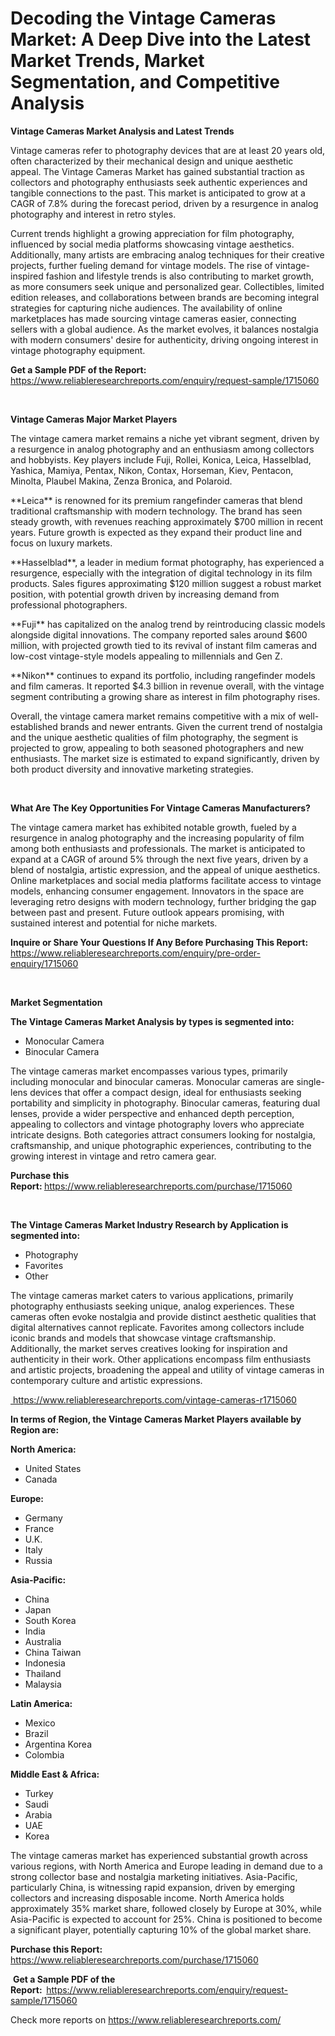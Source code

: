 <p><h1>Decoding the Vintage Cameras Market: A Deep Dive into the Latest Market Trends, Market Segmentation, and Competitive Analysis</h1></p><p><strong>Vintage Cameras Market Analysis and Latest Trends</strong></p>
<p><p>Vintage cameras refer to photography devices that are at least 20 years old, often characterized by their mechanical design and unique aesthetic appeal. The Vintage Cameras Market has gained substantial traction as collectors and photography enthusiasts seek authentic experiences and tangible connections to the past. This market is anticipated to grow at a CAGR of 7.8% during the forecast period, driven by a resurgence in analog photography and interest in retro styles.</p><p>Current trends highlight a growing appreciation for film photography, influenced by social media platforms showcasing vintage aesthetics. Additionally, many artists are embracing analog techniques for their creative projects, further fueling demand for vintage models. The rise of vintage-inspired fashion and lifestyle trends is also contributing to market growth, as more consumers seek unique and personalized gear. Collectibles, limited edition releases, and collaborations between brands are becoming integral strategies for capturing niche audiences. The availability of online marketplaces has made sourcing vintage cameras easier, connecting sellers with a global audience. As the market evolves, it balances nostalgia with modern consumers' desire for authenticity, driving ongoing interest in vintage photography equipment.</p></p>
<p><strong>Get a Sample PDF of the Report:&nbsp;</strong> <a href="https://www.reliableresearchreports.com/enquiry/request-sample/1715060?utm_campaign=2395&utm_medium=2&utm_source=Github&utm_content=ia&utm_term=28032025&utm_id=vintage-cameras">https://www.reliableresearchreports.com/enquiry/request-sample/1715060</a></p>
<p>&nbsp;</p>
<p><strong>Vintage Cameras Major Market Players</strong></p>
<p><p>The vintage camera market remains a niche yet vibrant segment, driven by a resurgence in analog photography and an enthusiasm among collectors and hobbyists. Key players include Fuji, Rollei, Konica, Leica, Hasselblad, Yashica, Mamiya, Pentax, Nikon, Contax, Horseman, Kiev, Pentacon, Minolta, Plaubel Makina, Zenza Bronica, and Polaroid.</p><p>**Leica** is renowned for its premium rangefinder cameras that blend traditional craftsmanship with modern technology. The brand has seen steady growth, with revenues reaching approximately $700 million in recent years. Future growth is expected as they expand their product line and focus on luxury markets.</p><p>**Hasselblad**, a leader in medium format photography, has experienced a resurgence, especially with the integration of digital technology in its film products. Sales figures approximating $120 million suggest a robust market position, with potential growth driven by increasing demand from professional photographers.</p><p>**Fuji** has capitalized on the analog trend by reintroducing classic models alongside digital innovations. The company reported sales around $600 million, with projected growth tied to its revival of instant film cameras and low-cost vintage-style models appealing to millennials and Gen Z.</p><p>**Nikon** continues to expand its portfolio, including rangefinder models and film cameras. It reported $4.3 billion in revenue overall, with the vintage segment contributing a growing share as interest in film photography rises.</p><p>Overall, the vintage camera market remains competitive with a mix of well-established brands and newer entrants. Given the current trend of nostalgia and the unique aesthetic qualities of film photography, the segment is projected to grow, appealing to both seasoned photographers and new enthusiasts. The market size is estimated to expand significantly, driven by both product diversity and innovative marketing strategies.</p></p>
<p>&nbsp;</p>
<p><strong>What Are The Key Opportunities For Vintage Cameras Manufacturers?</strong></p>
<p><p>The vintage camera market has exhibited notable growth, fueled by a resurgence in analog photography and the increasing popularity of film among both enthusiasts and professionals. The market is anticipated to expand at a CAGR of around 5% through the next five years, driven by a blend of nostalgia, artistic expression, and the appeal of unique aesthetics. Online marketplaces and social media platforms facilitate access to vintage models, enhancing consumer engagement. Innovators in the space are leveraging retro designs with modern technology, further bridging the gap between past and present. Future outlook appears promising, with sustained interest and potential for niche markets.</p></p>
<p><strong>Inquire or Share Your Questions If Any Before Purchasing This Report:</strong> <a href="https://www.reliableresearchreports.com/enquiry/pre-order-enquiry/1715060?utm_campaign=2395&utm_medium=2&utm_source=Github&utm_content=ia&utm_term=28032025&utm_id=vintage-cameras">https://www.reliableresearchreports.com/enquiry/pre-order-enquiry/1715060</a></p>
<p>&nbsp;</p>
<p><strong>Market Segmentation</strong></p>
<p><strong>The Vintage Cameras Market Analysis by types is segmented into:</strong></p>
<p><ul><li>Monocular Camera</li><li>Binocular Camera</li></ul></p>
<p><p>The vintage cameras market encompasses various types, primarily including monocular and binocular cameras. Monocular cameras are single-lens devices that offer a compact design, ideal for enthusiasts seeking portability and simplicity in photography. Binocular cameras, featuring dual lenses, provide a wider perspective and enhanced depth perception, appealing to collectors and vintage photography lovers who appreciate intricate designs. Both categories attract consumers looking for nostalgia, craftsmanship, and unique photographic experiences, contributing to the growing interest in vintage and retro camera gear.</p></p>
<p><strong>Purchase this Report:&nbsp;</strong><a href="https://www.reliableresearchreports.com/purchase/1715060?utm_campaign=2395&utm_medium=2&utm_source=Github&utm_content=ia&utm_term=28032025&utm_id=vintage-cameras">https://www.reliableresearchreports.com/purchase/1715060</a></p>
<p>&nbsp;</p>
<p><strong>The Vintage Cameras Market Industry Research by Application is segmented into:</strong></p>
<p><ul><li>Photography</li><li>Favorites</li><li>Other</li></ul></p>
<p><p>The vintage cameras market caters to various applications, primarily photography enthusiasts seeking unique, analog experiences. These cameras often evoke nostalgia and provide distinct aesthetic qualities that digital alternatives cannot replicate. Favorites among collectors include iconic brands and models that showcase vintage craftsmanship. Additionally, the market serves creatives looking for inspiration and authenticity in their work. Other applications encompass film enthusiasts and artistic projects, broadening the appeal and utility of vintage cameras in contemporary culture and artistic expressions.</p></p>
<p><a href="https://www.reliableresearchreports.com/vintage-cameras-r1715060?utm_campaign=2395&utm_medium=2&utm_source=Github&utm_content=ia&utm_term=28032025&utm_id=vintage-cameras">&nbsp;https://www.reliableresearchreports.com/vintage-cameras-r1715060</a></p>
<p><strong>In terms of Region, the Vintage Cameras Market Players available by Region are:</strong></p>
<p>
    <p> <strong> North America: </strong>
        <ul>
            <li>United States</li>
            <li>Canada</li>
        </ul>
        </p> 
    <p> <strong> Europe: </strong>
        <ul>
            <li>Germany</li>
            <li>France</li>
            <li>U.K.</li>
            <li>Italy</li>
            <li>Russia</li>
        </ul>
        </p> 
    <p> <strong> Asia-Pacific: </strong>
        <ul>
            <li>China</li>
            <li>Japan</li>
            <li>South Korea</li>
            <li>India</li>
            <li>Australia</li>
            <li>China Taiwan</li>
            <li>Indonesia</li>
            <li>Thailand</li>
            <li>Malaysia</li>
        </ul>
        </p> 
    <p> <strong> Latin America: </strong>
        <ul>
            <li>Mexico</li>
            <li>Brazil</li>
            <li>Argentina Korea</li>
            <li>Colombia</li>
        </ul>
        </p> 
    <p> <strong> Middle East & Africa: </strong>
        <ul>
            <li>Turkey</li>
            <li>Saudi</li>
            <li>Arabia</li>
            <li>UAE</li>
            <li>Korea</li>
        </ul>
    </p>
    </p>
<p><p>The vintage cameras market has experienced substantial growth across various regions, with North America and Europe leading in demand due to a strong collector base and nostalgia marketing initiatives. Asia-Pacific, particularly China, is witnessing rapid expansion, driven by emerging collectors and increasing disposable income. North America holds approximately 35% market share, followed closely by Europe at 30%, while Asia-Pacific is expected to account for 25%. China is positioned to become a significant player, potentially capturing 10% of the global market share.</p></p>
<p><strong>Purchase this Report: </strong><a href="https://www.reliableresearchreports.com/purchase/1715060?utm_campaign=2395&utm_medium=2&utm_source=Github&utm_content=ia&utm_term=28032025&utm_id=vintage-cameras">https://www.reliableresearchreports.com/purchase/1715060</a></p>
<p>&nbsp;<strong>Get a Sample PDF of the Report:&nbsp;&nbsp;</strong><a href="https://www.reliableresearchreports.com/enquiry/request-sample/1715060?utm_campaign=2395&utm_medium=2&utm_source=Github&utm_content=ia&utm_term=28032025&utm_id=vintage-cameras">https://www.reliableresearchreports.com/enquiry/request-sample/1715060</a></p>
<p><strong></strong></p>
<p>Check more reports on <a href="https://www.reliableresearchreports.com/?utm_campaign=2395&utm_medium=2&utm_source=Github&utm_content=ia&utm_term=28032025&utm_id=vintage-cameras">https://www.reliableresearchreports.com/</a></p>